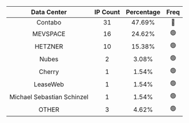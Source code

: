 | Data Center | IP Count | Percentage | Freq |
|:------------:|:--------:|:-----------:|:-----:|
| Contabo | 31 | 47.69% | 🔴 |
| MEVSPACE | 16 | 24.62% | 🟢 |
| HETZNER | 10 | 15.38% | 🟢 |
| Nubes | 2 | 3.08% | 🟢 |
| Cherry | 1 | 1.54% | 🟢 |
| LeaseWeb | 1 | 1.54% | 🟢 |
| Michael Sebastian Schinzel | 1 | 1.54% | 🟢 |
| OTHER | 3 | 4.62% | 🟢 |